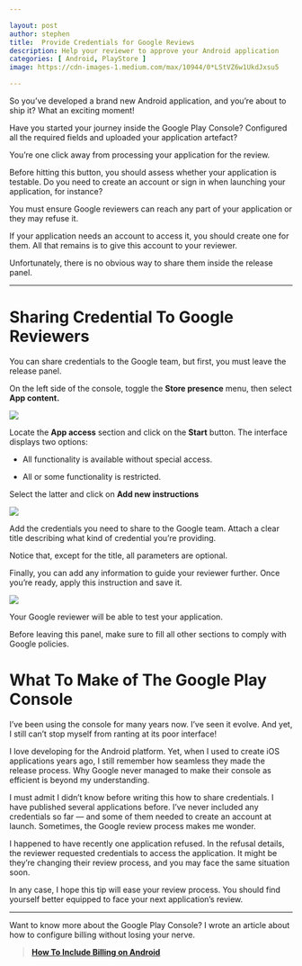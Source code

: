 ```yaml
---

layout: post
author: stephen
title:  Provide Credentials for Google Reviews
description: Help your reviewer to approve your Android application
categories: [ Android, PlayStore ]
image: https://cdn-images-1.medium.com/max/10944/0*LStVZ6w1UkdJxsu5

---
```


So you’ve developed a brand new Android application, and you’re about to ship it? What an exciting moment!

Have you started your journey inside the Google Play Console? Configured all the required fields and uploaded your application artefact?

You’re one click away from processing your application for the review.

Before hitting this button, you should assess whether your application is testable. Do you need to create an account or sign in when launching your application, for instance?

You must ensure Google reviewers can reach any part of your application or they may refuse it.

If your application needs an account to access it, you should create one for them. All that remains is to give this account to your reviewer.

Unfortunately, there is no obvious way to share them inside the release panel.

---

# Sharing Credential To Google Reviewers

You can share credentials to the Google team, but first, you must leave the release panel.

On the left side of the console, toggle the **Store presence** menu, then select **App content.**

![](https://cdn-images-1.medium.com/max/6710/1*hAm6-3GA1wvAEk0gLuJUFg.png)

Locate the **App access** section and click on the **Start** button. The interface displays two options:

- All functionality is available without special access.

- All or some functionality is restricted.

Select the latter and click on **Add new instructions**

![](https://cdn-images-1.medium.com/max/6712/1*0UVzH-NZjknJZ0W_ldbVow.png)

Add the credentials you need to share to the Google team. Attach a clear title describing what kind of credential you’re providing.

Notice that, except for the title, all parameters are optional.

Finally, you can add any information to guide your reviewer further. Once you’re ready, apply this instruction and save it.

![](https://cdn-images-1.medium.com/max/6706/1*2K-_wo7Tg7A2vL4uSLvAMQ.png)

Your Google reviewer will be able to test your application.

Before leaving this panel, make sure to fill all other sections to comply with Google policies.

# What To Make of The Google Play Console

I’ve been using the console for many years now. I’ve seen it evolve. And yet, I still can’t stop myself from ranting at its poor interface!

I love developing for the Android platform. Yet, when I used to create iOS applications years ago, I still remember how seamless they made the release process. Why Google never managed to make their console as efficient is beyond my understanding.

I must admit I didn’t know before writing this how to share credentials. I have published several applications before. I’ve never included any credentials so far — and some of them needed to create an account at launch. Sometimes, the Google review process makes me wonder.

I happened to have recently one application refused. In the refusal details, the reviewer requested credentials to access the application. It might be they’re changing their review process, and you may face the same situation soon.

In any case, I hope this tip will ease your review process. You should find yourself better equipped to face your next application’s review.

---

Want to know more about the Google Play Console? I wrote an article about how to configure billing without losing your nerve.

> [**How To Include Billing on Android**](https://medium.com/@s.vinouze/testing-in-app-purchase-for-android-4b62a7d1da42)
>
> <small></small>

